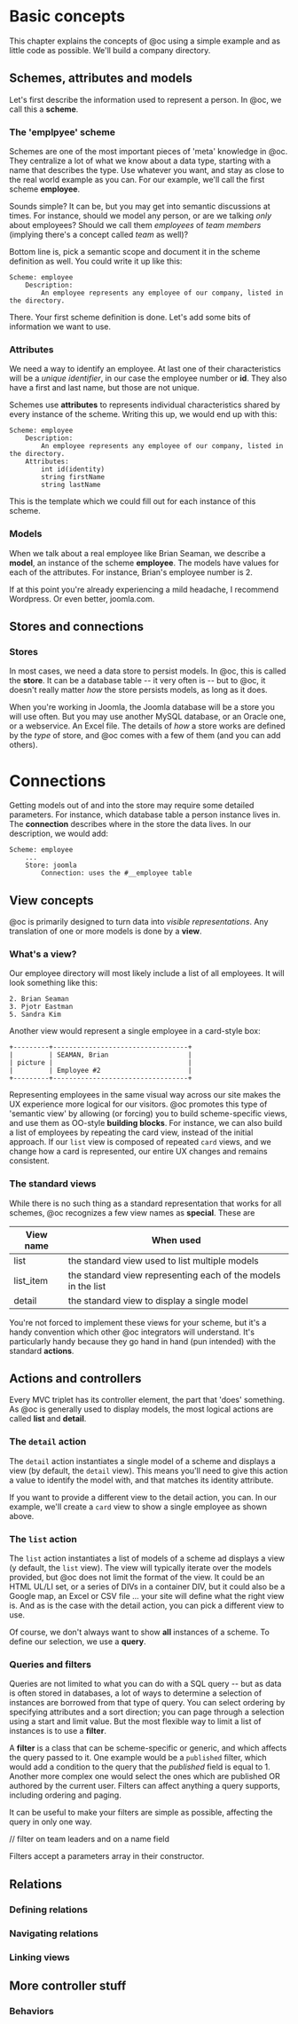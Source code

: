 # Basic concepts

This chapter explains the concepts of @oc using a simple example and as little code as possible. We'll build a company directory. 

## Schemes, attributes and models

Let's first describe the information used to represent a person. In @oc, we call this a **scheme**.

### The 'emplpyee' scheme

Schemes are one of the most important pieces of 'meta' knowledge in @oc. They centralize a lot of what we know about a data type, starting with a name that describes the type. Use whatever you want, and stay as close to the real world example as you can. For our example, we'll call the first scheme **employee**. 

Sounds simple? It can be, but you may get into semantic discussions at times. For instance, should we model any person, or are we talking *only* about employees? Should we call them *employees* of *team members* (implying there's a concept called *team* as well)? 

Bottom line is, pick a semantic scope and document it in the scheme definition as well. You could write it up like this:

	Scheme: employee
		Description:
			An employee represents any employee of our company, listed in the directory.
		
There. Your first scheme definition is done. Let's add some bits of information we want  to use.

### Attributes

We need a way to identify an employee. At last one of their characteristics  will be a *unique identifier*, in our case the employee number or **id**. They also have a first and last name, but those are not unique. 

Schemes use **attributes** to represents individual characteristics shared by every instance of the scheme. Writing this up, we would end up with this:

	Scheme: employee
		Description:
			An employee represents any employee of our company, listed in the directory.
		Attributes:
			int id(identity)
			string firstName
			string lastName
			
This is the template which we could fill out for each instance of this scheme.  

### Models

When we talk about a real employee like Brian Seaman, we describe a **model**, an instance of the scheme **employee**. The models have values for each of the attributes. For instance, Brian's employee number is 2. 

If at this point you're already experiencing a mild headache, I recommend Wordpress. Or even better, joomla.com. 

## Stores and connections

### Stores

In most cases, we need a data store  to persist models. In @oc, this is called the **store**. It can be a database table -- it very often is -- but to @oc, it doesn't really matter *how* the store persists models, as long as it does. 

When you're working in Joomla, the Joomla database will be a store you will use often. But you may use another MySQL database, or an Oracle one, or a webservice. An Excel file. The details of *how* a store works are defined by the *type*  of store, and @oc comes with a few of them (and you can add others). 

# Connections

Getting models out of and into the store may require some detailed parameters. For instance, which database table a person instance lives in. The **connection** describes where in the store the data lives. In our description, we would add:

	Scheme: employee
		...
		Store: joomla
			Connection: uses the #__employee table

## View concepts

@oc is primarily designed to turn data into *visible representations*. Any translation of one or more models is done by a **view**.

### What's a view?

Our employee directory will most likely include a list of all employees. It will look something like this:

	2. Brian Seaman
	3. Pjotr Eastman
	5. Sandra Kim

Another view would represent a single employee in a card-style box:

	+---------+----------------------------------+
	|         | SEAMAN, Brian                    |
	| picture |                                  |
	|         | Employee #2                      |
	+---------+----------------------------------+

Representing employees in the same visual way across our site makes the UX experience more logical for our visitors. @oc promotes this type of 'semantic view' by allowing (or forcing) you to build scheme-specific views, and use them as OO-style **building blocks**. For instance, we can also build a list of employees by repeating the card view, instead of the initial approach. If our `list` view is composed of repeated `card` views, and we change how a card is represented, our entire UX changes and remains consistent. 

### The standard views

While there is no such thing as a standard representation that works for all schemes, @oc recognizes a few view names as **special**. These are

| View name | When used |
| ------------- | ------------- |
| list  | the standard view used to list multiple models  |
| list_item  | the standard view representing each of the models in the list |
| detail | the standard view to display a single model | 

You're not forced to implement these views for your scheme, but it's a handy convention which other @oc integrators will understand. It's particularly handy because they go hand in hand (pun intended) with the standard **actions**.

## Actions and controllers

Every MVC triplet has its controller element, the part that 'does' something. As @oc is generally used to display models, the most logical actions are called **list** and **detail**. 

### The `detail` action

The `detail` action instantiates a single model of a scheme and displays a view (by default, the `detail` view). This means you'll need to give this action a value to identify the model with, and that matches its identity attribute.

If you want to provide a different view to the detail action, you can. In our example, we'll create a `card` view to show a single employee as shown above. 

### The `list` action

The `list` action instantiates a list of models of a scheme ad displays a view (y default, the `list` view). The view will typically iterate over the models provided, but @oc does not limit the format of the view. It could be an HTML UL/LI set, or a series of DIVs in a container DIV, but it could also be a Google map, an Excel or CSV file ... your site will define what the right view is. And as is the case with the detail action, you can pick a different view to use.

Of course, we don't always want to show **all** instances of a scheme. To define our selection, we use a **query**.
 
### Queries and filters

Queries are not limited to what you can do with a SQL query -- but as data is often stored in databases, a lot of ways to determine a selection of instances are borrowed from that type of query. You can select ordering by specifying attributes and a sort direction; you can page through a selection using a start and limit value. But the most flexible way to limit a list of instances is to use a **filter**.

A **filter** is a class that can be scheme-specific or generic, and which affects the query passed to it. One example would be a `published` filter, which would add a condition to the query that the *published* field is equal to 1. Another more complex one would select the ones which are published OR authored by the current user. Filters can affect anything a query supports, including ordering and paging.  

It can be useful to make your filters are simple as possible, affecting the query in only one way. 
 
 // filter on team leaders and on a name field
 
Filters accept a parameters array in their constructor.

## Relations

### Defining relations

### Navigating relations

### Linking views

## More controller stuff

### Behaviors
